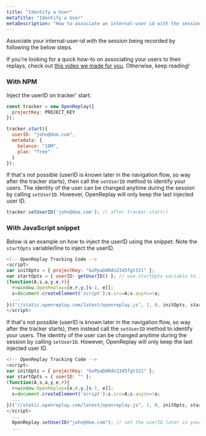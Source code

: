 ```yaml
---
title: "Identify a User"
metaTitle: "Identify a User"
metaDescription: "How to associate an internal-user id with the session recording."
---
```


Associate your internal-user-id with the session being recorded by following the below steps.

If you're looking for a quick how-to on associating your users to their replays, check out [this video we made for you](https://youtu.be/xfotXkeyXZM). Otherwise, keep reading!

### With NPM

Inject the userID on tracker' start:

```js
const tracker = new OpenReplay({
  projectKey: PROJECT_KEY
});

tracker.start({
  userID: "john@doe.com",
  metadata: {
    balance: "10M",
    plan: "free"
  }
});
```

If that's not possible (userID is known later in the navigation flow, so way after the tracker starts), then call the `setUserID` method to identify your users. The identity of the user can be changed anytime during the session by calling `setUserID`. However, OpenReplay will only keep the last injected user ID.

```js
tracker.setUserID('john@doe.com'); // after tracker.start()
```

### With JavaScript snippet

Below is an example on how to inject the userID using the snippet. Note the `startOpts` variable/line to inject the userID.

```js
<!-- OpenReplay Tracking Code -->
<script>
var initOpts = { projectKey: "GxPpaDARdn2345fgt321" };
var startOpts = { userID: getUserID() }; // use startOpts variable to inject userID
(function(A,s,a,y,e,r){
  r=window.OpenReplay=[e,r,y,[s-1, e]];
  s=document.createElement('script');s.src=A;s.async=!a;
  ...
})("//static.openreplay.com/latest/openreplay.js", 1, 0, initOpts, startOpts);
</script>
```

If that's not possible (userID is known later in the navigation flow, so way after the tracker starts), then instead call the `setUserID` method to identify your users. The identity of the user can be changed anytime during the session by calling `setUserID`. However, OpenReplay will only keep the last injected user ID.

```js
<!-- OpenReplay Tracking Code -->
<script>
var initOpts = { projectKey: "GxPpaDARdn2345fgt321" };
var startOpts = { userID: "" };
(function(A,s,a,y,e,r){
  r=window.OpenReplay=[e,r,y,[s-1, e]];
  s=document.createElement('script');s.src=A;s.async=!a;
  ...
})("//static.openreplay.com/latest/openreplay.js", 1, 0, initOpts, startOpts);
</script>
  ...
  OpenReplay.setUserID("john@doe.com"); // set the userID later in your code
  ...
```